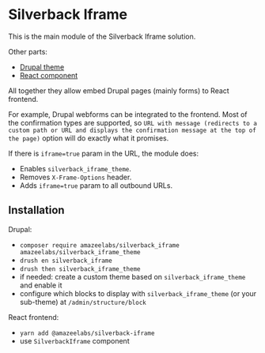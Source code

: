 # Silverback Iframe

This is the main module of the Silverback Iframe solution.

Other parts:

- [Drupal theme](../silverback_iframe_theme)
- [React component](../../../npm/@amazeelabs/silverback-iframe)

All together they allow embed Drupal pages (mainly forms) to React frontend.

For example, Drupal webforms can be integrated to the frontend. Most of the confirmation types are supported, so `URL with message (redirects to a custom path or URL and displays the confirmation message at the top of the page)` option will do exactly what it promises.

If there is `iframe=true` param in the URL, the module does:

- Enables `silverback_iframe_theme`.
- Removes `X-Frame-Options` header.
- Adds `iframe=true` param to all outbound URLs.

## Installation

Drupal:

- `composer require amazeelabs/silverback_iframe amazeelabs/silverback_iframe_theme`
- `drush en silverback_iframe`
- `drush then silverback_iframe_theme`
- if needed: create a custom theme based on `silverback_iframe_theme` and enable it
- configure which blocks to display with `silverback_iframe_theme` (or your sub-theme) at `/admin/structure/block`

React frontend:

- `yarn add @amazeelabs/silverback-iframe`
- use `SilverbackIframe` component
